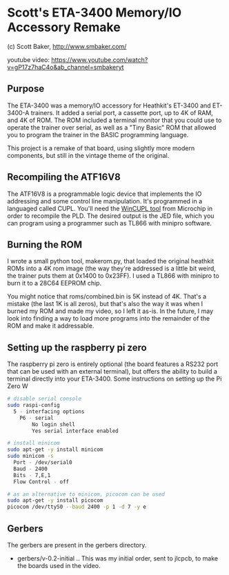 # Scott's ETA-3400 Memory/IO Accessory Remake
(c) Scott Baker, http://www.smbaker.com/

youtube video: https://www.youtube.com/watch?v=gP17z7haC4o&ab_channel=smbakeryt

## Purpose

The ETA-3400 was a memory/IO accessory for Heathkit's ET-3400 and ET-3400-A trainers. It added a serial port, a cassette port, up to 4K of RAM, and 4K of ROM. The ROM included a terminal monitor that you could use to operate the trainer over serial, as well as a "Tiny Basic" ROM that allowed you to program the trainer in the BASIC programming language.

This project is a remake of that board, using slightly more modern components, but still in the vintage theme of the original.

## Recompiling the ATF16V8

The ATF16V8 is a programmable logic device that implements the IO addressing and some control line manipulation. It's programmed in a languaged called CUPL. You'll need the [WinCUPL tool](https://www.microchip.com/design-centers/fpgas-and-plds/splds-cplds/pld-design-resources) from Microchip in order to recompile the PLD. The desired output is the JED file, which you can program using a programmer such as TL866 with minipro software.

## Burning the ROM

I wrote a small python tool, makerom.py, that loaded the original heathkit ROMs into a 4K rom image (the way they're addressed is a little bit weird, the trainer puts them at 0x1400 to 0x23FF). I used a TL866 with minipro to burn it to a 28C64 EEPROM chip.

You might notice that roms/combined.bin is 5K instead of 4K. That's a mistake (the last 1K is all zeros), but that's also the way it was when I burned my ROM and made my video, so I left it as-is. In the future, I may look into finding a way to load more programs into the remainder of the ROM and make it addressable.

## Setting up the raspberry pi zero

The raspberry pi zero is entirely optional (the board features a RS232 port that can be used with an external terminal), but offers the ability to build a terminal directly into your ETA-3400. Some instructions on setting up the Pi Zero W

```bash
# disable serial console
sudo raspi-config
  5 - interfacing options
    P6 - serial
        No login shell
        Yes serial interface enabled

# install minicom
sudo apt-get -y install minicom
sudo minicom -s
  Port - /dev/serial0
  Baud - 2400
  Bits - 7,E,1
  Flow Control - off

# as an alternative to minicom, picocom can be used
sudo apt-get -y install picocom
picocom /dev/ttyS0 --baud 2400 -p 1 -d 7 -y e
```

## Gerbers

The gerbers are present in the gerbers directory.

* gerbers/v-0.2-initial .. This was my initial order, sent to jlcpcb, to make the boards used in the video.